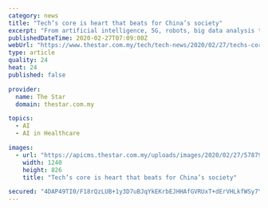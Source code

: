 ```yaml
---
category: news
title: "Tech’s core is heart that beats for China’s society"
excerpt: "From artificial intelligence, 5G, robots, big data analysis to blockchain ... have developed AI-based medical imaging systems that can automatically perform a quantitative analysis of the lungs and suggest therapy options. This, in turn, allows doctors to make faster, more accurate decisions. Drones and robots have also been pressed into ..."
publishedDateTime: 2020-02-27T07:09:00Z
webUrl: "https://www.thestar.com.my/tech/tech-news/2020/02/27/techs-core-is-heart-that-beats-for-chinas-society"
type: article
quality: 24
heat: 24
published: false

provider:
  name: The Star
  domain: thestar.com.my

topics:
  - AI
  - AI in Healthcare

images:
  - url: "https://apicms.thestar.com.my/uploads/images/2020/02/27/578793.jpg"
    width: 1240
    height: 826
    title: "Tech’s core is heart that beats for China’s society"

secured: "4DAP49TI0/F18rQzLUB+1y3D7uBJqYkEKrbEJHHAfGVRUxT+dErVHLkfWSy7YbA3mTu/bfR1IzCAw6MvjUocCR5oe3P+iccTlES6CXjwwZMBJRI1as2whA+DhbPVYLtBEfVSfpu2f7woDVEzNsCRd2+knEpg0k1+u+SP1suz7ZFBo5lprME9IeWRWH0Bwz56wwC3Xw927rCo7bXV6ZE6aSAIXp4/go6aJr7m9GkQebAkyyL1eFqKNUfl/44mDnp6dhvUtuGj+IGslxP6dVMqzlMqcIrXOEQnTBKl7OtcIrviG5swKyP4JUpFlDyNTT0D;UyOXspefTAZDqUT9kfRpWQ=="
---
```


